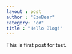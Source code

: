 ```yaml
---
layout : post
author : "EzoBear"
category: "c#"
title : "Hello Blog!"
---
```

This is first post for test.
